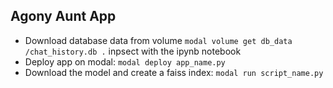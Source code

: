 ## Agony Aunt App

- Download database data from volume `modal volume get db_data /chat_history.db .` inpsect with the ipynb notebook
- Deploy app on modal: `modal deploy app_name.py`
- Download the model and create a faiss index: `modal run script_name.py`
